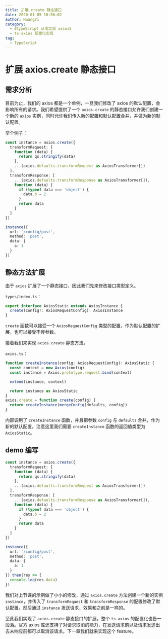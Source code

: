 ```yaml
---
title: 扩展 create 静态接口
date: 2020-01-05 10:56:02
author: HuangYi
category:
  - 《TypeScript 从零实现 axios》
  - ts-axios 配置化实现
tag:
  - TypeScript
---
```


# 扩展 axios.create 静态接口

## 需求分析

目前为止，我们的 axios 都是一个单例，一旦我们修改了 axios 的默认配置，会影响所有的请求。我们希望提供了一个 `axios.create` 的静态接口允许我们创建一个新的 `axios` 实例，同时允许我们传入新的配置和默认配置合并，并做为新的默认配置。

举个例子：

```typescript
const instance = axios.create({
  transformRequest: [
    function (data) {
      return qs.stringify(data)
    },
    ...(axios.defaults.transformRequest as AxiosTransformer[])
  ],
  transformResponse: [
    ...(axios.defaults.transformResponse as AxiosTransformer[]),
    function (data) {
      if (typeof data === 'object') {
        data.b = 2
      }
      return data
    }
  ]
})

instance({
  url: '/config/post',
  method: 'post',
  data: {
    a: 1
  }
})
```

## 静态方法扩展

由于 `axios` 扩展了一个静态接口，因此我们先来修改接口类型定义。

`types/index.ts`：

```typescript
export interface AxiosStatic extends AxiosInstance {
  create(config?: AxiosRequestConfig): AxiosInstance
}
```

`create` 函数可以接受一个 `AxiosRequestConfig` 类型的配置，作为默认配置的扩展，也可以接受不传参数。

接着我们来实现 `axios.create` 静态方法。

`axios.ts`：

```typescript
function createInstance(config: AxiosRequestConfig): AxiosStatic {
  const context = new Axios(config)
  const instance = Axios.prototype.request.bind(context)

  extend(instance, context)

  return instance as AxiosStatic
}
axios.create = function create(config) {
  return createInstance(mergeConfig(defaults, config))
}
```

内部调用了 `createInstance` 函数，并且把参数 `config` 与 `defaults` 合并，作为新的默认配置。注意这里我们需要 `createInstance` 函数的返回值类型为 `AxiosStatic`。

## demo 编写

```typescript
const instance = axios.create({
  transformRequest: [
    function (data) {
      return qs.stringify(data)
    },
    ...(axios.defaults.transformRequest as AxiosTransformer[])
  ],
  transformResponse: [
    ...(axios.defaults.transformResponse as AxiosTransformer[]),
    function (data) {
      if (typeof data === 'object') {
        data.b = 2
      }
      return data
    }
  ]
})

instance({
  url: '/config/post',
  method: 'post',
  data: {
    a: 1
  }
}).then(res => {
  console.log(res.data)
})
```

我们对上节课的示例做了小小的修改，通过 `axios.create` 方法创建一个新的实例 `instance`，并传入了 `transformRequest` 和 `transformResponse` 的配置修改了默认配置，然后通过 `instance` 发送请求，效果和之前是一样的。

至此我们实现了 `axios.create` 静态接口的扩展，整个 `ts-axios` 的配置化也告一段落。官方 axios 库还支持了对请求取消的能力，在发送请求前以及请求发送出去未响应前都可以取消该请求。下一章我们就来实现这个 feature。
